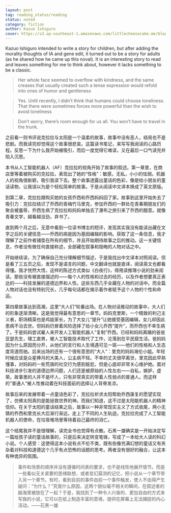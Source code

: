 ```yaml
---
layout: post
tag: reading_status/reading
status: noted
category: fiction
author: Kazuo Ishiguro
cover: https://s3.ap-southeast-1.amazonaws.com/littlecheesecake.me/blog-post/books/Klara_and_the_Sun.jpg
---
```


Kazuo Ishiguro intended to write a story for children, but after adding the morality thoughts of IA and gene edit, it turned out to be a story for adults (as he shared how he came up this noval). It is an interesting story to read and leaves something for me to think about, however it lacks something to be a classic.

 >Her whole face seemed to overflow with kindness, and the same creases that usually created such a tense expression would refold into ones of humor and gentleness

 >Yes. Until recently, I didn’t think that humans could choose loneliness. That there were sometimes forces more powerful than the wish to avoid loneliness

 >Don’t worry, there’s room enough for us all. You won’t have to travel in the trunk.  

之前看一则书评说克拉拉与太阳是一个温柔的故事，故事中没有恶人，结局也不是悲剧。而我读完却觉得这个故事很悲哀。这篇读书笔记，来写写我阅读的心路历程。反思一下为什么我开始被吸引，而后一度觉得它难读，又在最后一口气读完并陷入沉思。

本书从人工智能机器人（AF）克拉拉的视角开始了故事的叙述。第一章里，在商店里等着被购买的克拉拉，表现出了她的“性格”：敏感，无私，小小的怯弱。机器人的视角很新颖，吸引我读下去。整个故事透露出童话的色彩，像是给小朋友的童话读物，让我误以为是个轻松简单的故事。于是从阅读中文译本换成了英文原版。

到第二章，克拉拉跟购买她的女孩乔西和乔西妈妈回了家。故事到这里开始失去了吸引力：克拉拉结识了乔西的青梅竹马里克，参加乔西的一群处在青春期朋友们的聚会被羞辱，乔西生病了克拉拉和妈妈单独去了瀑布之旅引来了乔西的醋意。就像青春文学，越看越没劲，弃书了。

直到两个月之后，无意中看到一位读书博主的短评，发现其实我没有能读出藏在文字之后的关键信息——乔西的病是因为基因编辑的影响。获取了这一条信息，我才理解了之前作者铺垫在所有的细节，并且开始期待故事之后的推动。这一关键信息，作者没有做任何直接称述，全部藏在叙事和隐晦的人物对话之中。

开始继续读，为了确保自己充分理解细节描述，于是我找出中文译本对照阅读。但是看了三五页之后，发现不是语言的问题，中文翻译也就是直译，阅读英文也都看得懂。我才恍然大悟，这样的陈述方式类似《白夜行》，得用读推理小说的劲来阅读。那些没有被直接描述的——每个人的性格和过去的经历，以及作者想要真正表达的——科技发展的道德边界和人性。这些东西几乎全藏在人物的对话中。而全篇人物对话也没有特别冗长，几乎每句话都在揭示着作者赋予这个人物的个性和命运。

第四章故事达到高潮，这里“大人们”轮番出场。在人物对话推动的故事中，大人们的形象逐渐清晰。这是我觉得最有意思的一章节。妈妈克里斯，一个精致的利己主义者，职场精英也是鸡娃家长，为了大女儿“提升”让她接受基因编辑，女儿却因此患病不治去世。但妈妈仍冒着风险选择了给小女儿乔西“提升”，而乔西也不幸生病了。于是妈妈尝试雇人来开发人工智能机器人“复制”乔西。已经和妈妈离婚的爸爸亚瑟先生，理工直男，被人工智能技术取代了工作，沦落到在平民窟生活。爸妈妈因为什么原因而分开，从他们的言行和人生境遇可见一斑——他们的性格和人生态度背道而驰。后来出场的还有一个很有意思的“大人”：里克的妈妈海伦小姐。年轻时候应该是众星捧月的大美人，公主病不轻。不幸的丈夫很早离世，里克因此早熟懂事，对妈妈的一些荒唐的社交行为感到尴尬，但是心底却非常关心维护她。面对科技进步引发的道德边界问题，人们还是被原始的人性左右——自私，嫉妒，虚荣。故事里的人并不是坏人，只有非常真实的带着人性弱点的普通人。而这样的”普通人“被人性推动着在科技面前的选择让人背脊发凉。

故事后来的发展带着一点童话色彩了，克拉拉祈求太阳帮助乔西康复的愿望实现了，仿佛太阳真的是能拯救世界的神。而我们知道，这不过是太阳能机器人的精神信仰。在关于太阳的童话结束之后，故事以一种非常现实主义了方式收尾，两小无猜的乔西和里克长大后渐行渐远，走上了不同的人生轨迹。克拉拉完成了人工智能机器人的使命，在垃圾堆场里等待着自己最终的消亡。

这个结尾我并不是很理解，读完全书也觉得有点散。石黑一雄确实是一开始决定写一篇给孩子读的童话故事的，只是后来决定转变笔锋，写成了一本给大人读的科幻小说。个人感受：这使得这本小说有点不伦不类，既有些像充满幻想的童话又有夹杂着对科技和道德这个几乎有点恐怖的话题的思考。两者没有很好的融合，让这本有种诡异的氛围。

> 事件和场景的顺序并没有遵循时间表的要求，也不是线性地展开情节。而是一些看似无关紧要的思绪联想，或者变幻莫测的记忆，把小说从一个章节带入另一个章节。有时，看到目前的事件由前一个事件触发，使人不由得产生疑问：“为什么？”究竟什么原因，这两个貌似毫不相关的瞬间，在叙述者的脑海里被放在了一起？于是，我找到了一种令人兴奋的、更加自由的方式来写我的小说，它可以在纸上制造丰富的意境，提供在屏幕上无法捕捉的内心活动。——石黑一雄